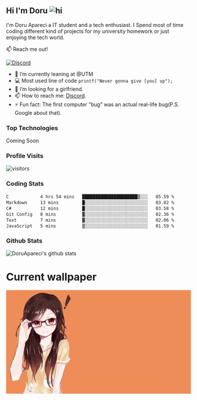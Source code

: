 ## Hi I'm Doru <img src="https://user-images.githubusercontent.com/1303154/88677602-1635ba80-d120-11ea-84d8-d263ba5fc3c0.gif" width="28px" alt="hi">

I'm Doru Apareci a IT student and a tech enthusiast. I Spend most of time coding different kind of projects for my university homework or just enjoying the tech world.

:mailbox: Reach me out!

[![Discord](https://img.shields.io/discord/742508750258176152?style=for-the-badge)](https://img.shields.io/discord/742508750258176152?color=%2357f287&label=Discord&logo=discord)


- 🔭 I’m currently leaning at @UTM
- :computer: Most used line of code `printf("Never gonna give [you] up");`
- 🤔 I’m looking for a girlfriend.
- 📫 How to reach me: <a href="https://discord.gg/TtbMSrZQjY">Discord</a>.
- ⚡ Fun fact: The first computer “bug” was an actual real-life bug(P.S. Google about that).

### Top Technologies

Coming Soon

### Profile Visits 

![visitors](https://visitor-badge.glitch.me/badge?page_id=DoruApareci.DoruApareci)


### Coding Stats

<!--START_SECTION:waka-->

```text
C            4 hrs 54 mins   █████████████████████▒░░░   85.59 %
Markdown     13 mins         █░░░░░░░░░░░░░░░░░░░░░░░░   03.82 %
C#           12 mins         █░░░░░░░░░░░░░░░░░░░░░░░░   03.58 %
Git Config   8 mins          ▓░░░░░░░░░░░░░░░░░░░░░░░░   02.36 %
Text         7 mins          ▓░░░░░░░░░░░░░░░░░░░░░░░░   02.06 %
JavaScript   5 mins          ▒░░░░░░░░░░░░░░░░░░░░░░░░   01.59 %
```

<!--END_SECTION:waka-->

### Github Stats

![DoruApareci's github stats](https://github-readme-stats.vercel.app/api?username=DoruApareci&count_private=true&theme=tokyonight&hide=contribs,prs)


# Current wallpaper
![](https://github.com/DoruApareci/DoruApareci/blob/main/bkg.png)


[discordInvite]:https://discord.gg/TtbMSrZQjY
